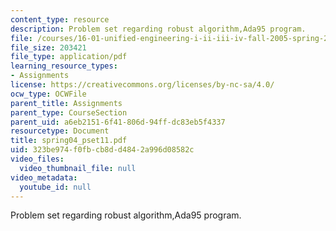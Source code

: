 ```yaml
---
content_type: resource
description: Problem set regarding robust algorithm,Ada95 program.
file: /courses/16-01-unified-engineering-i-ii-iii-iv-fall-2005-spring-2006/323be974f0fbcb8dd4842a996d08582c_spring04_pset11.pdf
file_size: 203421
file_type: application/pdf
learning_resource_types:
- Assignments
license: https://creativecommons.org/licenses/by-nc-sa/4.0/
ocw_type: OCWFile
parent_title: Assignments
parent_type: CourseSection
parent_uid: a6eb2151-6f41-806d-94ff-dc83eb5f4337
resourcetype: Document
title: spring04_pset11.pdf
uid: 323be974-f0fb-cb8d-d484-2a996d08582c
video_files:
  video_thumbnail_file: null
video_metadata:
  youtube_id: null
---
```

Problem set regarding robust algorithm,Ada95 program.